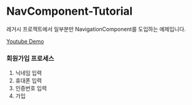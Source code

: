 # NavComponent-Tutorial
레거시 프로젝트에서 일부분만 NavigationComponent를 도입하는 예제입니다.

[Youtube Demo](https://youtube.com/shorts/oWA2a_X3DzY)

### 회원가입 프로세스
1. 닉네임 입력
2. 휴대폰 입력
3. 인증번호 입력
4. 가입
